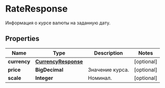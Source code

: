 

# RateResponse

Информация о курсе валюты на заданную дату.
## Properties

Name | Type | Description | Notes
------------ | ------------- | ------------- | -------------
**currency** | [**CurrencyResponse**](CurrencyResponse.md) |  |  [optional]
**price** | **BigDecimal** | Значение курса. |  [optional]
**scale** | **Integer** | Номинал. |  [optional]



